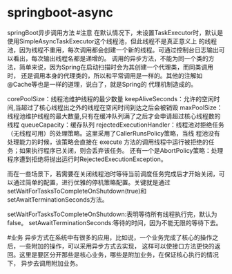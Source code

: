 # springboot-async
springBoot异步调用方法
#注意
在默认情况下，未设置TaskExecutor时，默认是使用SimpleAsyncTaskExecutor这个线程池，但此线程不是真正意义上
的线程池，因为线程不重用，每次调用都会创建一个新的线程。可通过控制台日志输出可以看出，每次输出线程名都是递增的。
调用的异步方法，不能为同一个类的方法，简单来说，因为Spring在启动扫描时会为其创建一个代理类，而同类调用时，
还是调用本身的代理类的，所以和平常调用是一样的。其他的注解如@Cache等也是一样的道理，说白了，就是Spring的
代理机制造成的。


corePoolSize：线程池维护线程的最少数量
keepAliveSeconds：允许的空闲时间,当超过了核心线程出之外的线程在空闲时间到达之后会被销毁
maxPoolSize：线程池维护线程的最大数量,只有在缓冲队列满了之后才会申请超过核心线程数的线程
queueCapacity：缓存队列
rejectedExecutionHandler：线程池对拒绝任务（无线程可用）的处理策略。这里采用了CallerRunsPolicy策略，当线
程池没有处理能力的时候，该策略会直接在 execute 方法的调用线程中运行被拒绝的任务；如果执行程序已关闭，则会丢弃该任务。
还有一个是AbortPolicy策略：处理程序遭到拒绝将抛出运行时RejectedExecutionException。

而在一些场景下，若需要在关闭线程池时等待当前调度任务完成后才开始关闭，可以通过简单的配置，进行优雅的停机策略配置。关键就是通过setWaitForTasksToCompleteOnShutdown(true)和setAwaitTerminationSeconds方法。

setWaitForTasksToCompleteOnShutdown:表明等待所有线程执行完，默认为false。
setAwaitTerminationSeconds:等待的时间，因为不能无限的等待下去。

#业务
异步方式在系统中有很多的应用，比如说，一个业务完成了核心的操作之后，一些附加的操作，可以采用异步方式去实现，
这样可以使接口方法更快的返回。这里是要区分开那些是核心业务，哪些是附加业务，在保证核心执行的情况下，
异步去调用附加业务。
